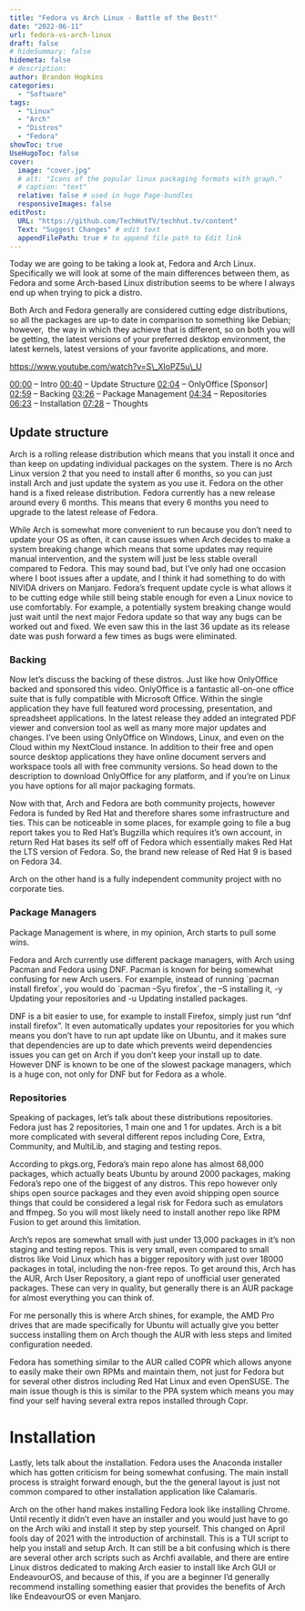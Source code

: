 ```yaml
---
title: "Fedora vs Arch Linux - Battle of the Best!"
date: "2022-06-11"
url: fedora-vs-arch-linux
draft: false
# hideSummary: false
hidemeta: false
# description:
author: Brandon Hopkins
categories:
  - "Software"
tags:
  - "Linux"
  - "Arch"
  - "Distros"
  - "Fedora"
showToc: true
UseHugoToc: false
cover:
  image: "cover.jpg"
  # alt: "Icons of the popular linux packaging formats with graph."
  # caption: "text"
  relative: false # used in hugo Page-bundles
  responsiveImages: false
editPost:
  URL: "https://github.com/TechHutTV/techhut.tv/content"
  Text: "Suggest Changes" # edit text
  appendFilePath: true # to append file path to Edit link
---
```


Today we are going to be taking a look at, Fedora and Arch Linux. Specifically we will look at some of the main differences between them, as Fedora and some Arch-based Linux distribution seems to be where I always end up when trying to pick a distro.

Both Arch and Fedora generally are considered cutting edge distributions, so all the packages are up-to date in comparison to something like Debian; however,  the way in which they achieve that is different, so on both you will be getting, the latest versions of your preferred desktop environment, the latest kernels, latest versions of your favorite applications, and more.

https://www.youtube.com/watch?v=S\_XIoPZ5u\_U

[00:00](https://www.youtube.com/watch?v=S_XIoPZ5u_U&t=0s&ref=techhut.tv) – Intro
[00:40](https://www.youtube.com/watch?v=S_XIoPZ5u_U&t=40s&ref=techhut.tv) – Update Structure
[02:04](https://www.youtube.com/watch?v=S_XIoPZ5u_U&t=124s&ref=techhut.tv) – OnlyOffice \[Sponsor\]
[02:59](https://www.youtube.com/watch?v=S_XIoPZ5u_U&t=179s&ref=techhut.tv) – Backing
[03:26](https://www.youtube.com/watch?v=S_XIoPZ5u_U&t=206s&ref=techhut.tv) – Package Management
[04:34](https://www.youtube.com/watch?v=S_XIoPZ5u_U&t=274s&ref=techhut.tv) – Repositories
[06:23](https://www.youtube.com/watch?v=S_XIoPZ5u_U&t=383s&ref=techhut.tv) – Installation
[07:28](https://www.youtube.com/watch?v=S_XIoPZ5u_U&t=448s&ref=techhut.tv) – Thoughts

## Update structure

Arch is a rolling release distribution which means that you install it once and than keep on updating individual packages on the system. There is no Arch Linux version 2 that you need to install after 6 months, so you can just install Arch and just update the system as you use it. Fedora on the other hand is a fixed release distribution. Fedora currently has a new release around every 6 months. This means that every 6 months you need to upgrade to the latest release of Fedora.

While Arch is somewhat more convenient to run because you don’t need to update your OS as often, it can cause issues when Arch decides to make a system breaking change which means that some updates may require manual intervention, and the system will just be less stable overall compared to Fedora. This may sound bad, but I’ve only had one occasion where I boot issues after a update, and I think it had something to do with NIVIDA drivers on Manjaro. Fedora’s frequent update cycle is what allows it to be cutting edge while still being stable enough for even a Linux novice to use comfortably. For example, a potentially system breaking change would just wait until the next major Fedora update so that way any bugs can be worked out and fixed. We even saw this in the last 36 update as its release date was push forward a few times as bugs were eliminated.

### **Backing**

Now let’s discuss the backing of these distros. Just like how OnlyOffice backed and sponsored this video. OnlyOffice is a fantastic all-on-one office suite that is fully compatible with Microsoft Office. Within the single application they have full featured word processing, presentation, and spreadsheet applications. In the latest release they added an integrated PDF viewer and conversion tool as well as many more major updates and changes. I’ve been using OnlyOffice on Windows, Linux, and even on the Cloud within my NextCloud instance. In addition to their free and open source desktop applications they have online document servers and workspace tools all with free community versions. So head down to the description to download OnlyOffice for any platform, and if you’re on Linux you have options for all major packaging formats.

Now with that, Arch and Fedora are both community projects, however Fedora is funded by Red Hat and therefore shares some infrastructure and ties. This can be noticeable in some places, for example going to file a bug report takes you to Red Hat’s Bugzilla which requires it’s own account, in return Red Hat bases its self off of Fedora which essentially makes Red Hat the LTS version of Fedora. So, the brand new release of Red Hat 9 is based on Fedora 34.

Arch on the other hand is a fully independent community project with no corporate ties.

### **Package Managers**

Package Management is where, in my opinion, Arch starts to pull some wins.

Fedora and Arch currently use different package managers, with Arch using Pacman and Fedora using DNF. Pacman is known for being somewhat confusing for new Arch users. For example, instead of running \`pacman install firefox\`, you would do \`pacman –Syu firefox\`, the –S installing it, -y Updating your repositories and -u Updating installed packages.

DNF is a bit easier to use, for example to install Firefox, simply just run “dnf install firefox”. It even automatically updates your repositories for you which means you don’t have to run apt update like on Ubuntu, and it makes sure that dependencies are up to date which prevents weird dependencies issues you can get on Arch if you don’t keep your install up to date. However DNF is known to be one of the slowest package managers, which is a huge con, not only for DNF but for Fedora as a whole.

### **Repos**itories

Speaking of packages, let’s talk about these distributions repositories. Fedora just has 2 repositories, 1 main one and 1 for updates. Arch is a bit more complicated with several different repos including Core, Extra, Community, and MultiLib, and staging and testing repos.

According to pkgs.org, Fedora’s main repo alone has almost 68,000 packages, which actually beats Ubuntu by around 2000 packages, making Fedora’s repo one of the biggest of any distros. This repo however only ships open source packages and they even avoid shipping open source things that could be considered a legal risk for Fedora such as emulators and ffmpeg. So you will most likely need to install another repo like RPM Fusion to get around this limitation.

Arch’s repos are somewhat small with just under 13,000 packages in it’s non staging and testing repos. This is very small, even compared to small distros like Void Linux which has a bigger repository with just over 18000 packages in total, including the non-free repos. To get around this, Arch has the AUR, Arch User Repository, a giant repo of unofficial user generated packages. These can very in quality, but generally there is an AUR package for almost everything you can think of.

For me personally this is where Arch shines, for example, the AMD Pro drives that are made specifically for Ubuntu will actually give you better success installing them on Arch though the AUR with less steps and limited configuration needed.

Fedora has something similar to the AUR called COPR which allows anyone to easily make their own RPMs and maintain them, not just for Fedora but for several other distros including Red Hat Linux and even OpenSUSE. The main issue though is this is similar to the PPA system which means you may find your self having several extra repos installed through Copr.

# **Installation**

Lastly, lets talk about the installation. Fedora uses the Anaconda installer which has gotten criticism for being somewhat confusing. The main install process is straight forward enough, but the the general layout is just not common compared to other installation application like Calamaris.

Arch on the other hand makes installing Fedora look like installing Chrome. Until recently it didn’t even have an installer and you would just have to go on the Arch wiki and install it step by step yourself. This changed on April fools day of 2021 with the introduction of archinstall. This is a TUI script to help you install and setup Arch. It can still be a bit confusing which is there are several other arch scripts such as Archfi available, and there are entire Linux distros dedicated to making Arch easier to install like Arch GUI or EndeavourOS, and because of this, if you are a beginner I’d generally recommend installing something easier that provides the benefits of Arch like EndeavourOS or even Manjaro.
